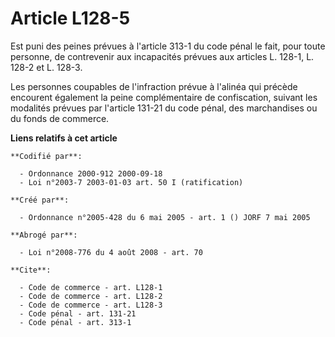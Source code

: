 # Article L128-5

Est puni des peines prévues à l'article 313-1 du code pénal le fait, pour toute personne, de contrevenir aux incapacités
prévues aux articles L. 128-1, L. 128-2 et L. 128-3.

Les personnes coupables de l'infraction prévue à l'alinéa qui précède encourent également la peine complémentaire de
confiscation, suivant les modalités prévues par l'article 131-21 du code pénal, des marchandises ou du fonds de commerce.

**Liens relatifs à cet article**

	**Codifié par**:

	  - Ordonnance 2000-912 2000-09-18
	  - Loi n°2003-7 2003-01-03 art. 50 I (ratification)

	**Créé par**:

	  - Ordonnance n°2005-428 du 6 mai 2005 - art. 1 () JORF 7 mai 2005

	**Abrogé par**:

	  - Loi n°2008-776 du 4 août 2008 - art. 70

	**Cite**:

	  - Code de commerce - art. L128-1
	  - Code de commerce - art. L128-2
	  - Code de commerce - art. L128-3
	  - Code pénal - art. 131-21
	  - Code pénal - art. 313-1
